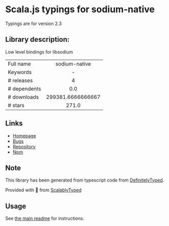 
# Scala.js typings for sodium-native

Typings are for version 2.3

## Library description:
Low level bindings for libsodium

|                    |                 |
| ------------------ | :-------------: |
| Full name          | sodium-native |
| Keywords           | - |
| # releases         | 4 |
| # dependents       | 0.0 |
| # downloads        | 299381.6666666667 |
| # stars            | 271.0 |

## Links
- [Homepage](https://github.com/sodium-friends/sodium-native)
- [Bugs](https://github.com/sodium-friends/sodium-native/issues)
- [Repository](https://github.com/sodium-friends/sodium-native)
- [Npm](https://www.npmjs.com/package/sodium-native)
    


## Note
This library has been generated from typescript code from [DefinitelyTyped](https://definitelytyped.org).

Provided with :purple_heart: from [ScalablyTyped](https://github.com/oyvindberg/ScalablyTyped)

## Usage
See [the main readme](../../readme.md) for instructions.


